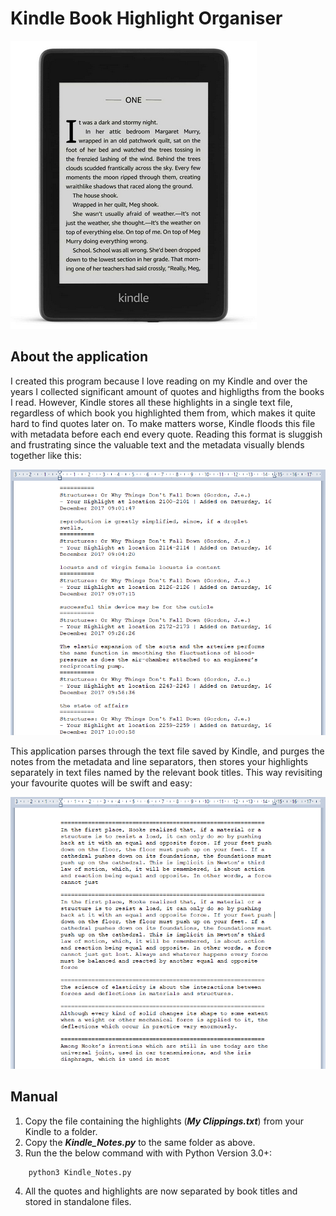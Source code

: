 # Kindle Book Highlight Organiser

![Raw Note](/Images/Kindle.PNG)

## About the application
I created this program because I love reading on my Kindle and over the years I collected significant amount of quotes and highligths from the books I read. However, Kindle stores all these highlights in a single text file, regardless of which book you highlighted them from, which makes it quite hard to find quotes later on. To make matters worse, Kindle floods this file with metadata before each end every quote. Reading this format is sluggish and frustrating since the valuable text and the metadata visually blends together like this:

![Raw Note](/Images/Kindle_Notes_Raw.PNG)

This application parses through the text file saved by Kindle, and purges the notes from the metadata and line separators, then stores your highlights separately in text files named by the relevant book titles. This way revisiting your favourite quotes will be swift and easy:

![Raw Note](/Images/Kindle_Notes_Purged.PNG)

## Manual
1. Copy the file containing the highlights (**_My Clippings.txt_**) from your Kindle to a folder.
2. Copy the **_Kindle_Notes.py_** to the same folder as above.
3. Run the the below command with with Python Version 3.0+:
```
    python3 Kindle_Notes.py
``` 
4. All the quotes and highlights are now separated by book titles and stored in standalone files.
